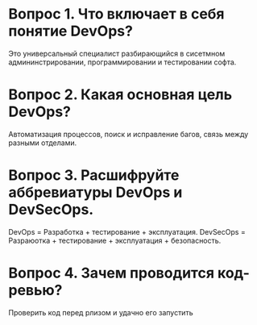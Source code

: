 # Вопрос 1. Что включает в себя понятие DevOps?
Это универсальный специалист разбирающийся в сисетмном админинстрировании, программировании и тестировании софта. 

# Вопрос 2. Какая основная цель DevOps?
Автоматизация процессов, поиск и исправление багов, связь между разными отделами. 

# Вопрос 3. Расшифруйте аббревиатуры DevOps и DevSecOps.
DevOps = Разработка + тестирование + эксплуатация.
DevSecOps = Разраюотка + тестирование + эксплуатация + безопасность. 

# Вопрос 4. Зачем проводится код-ревью?
Проверить код перед рлизом и удачно его запустить

